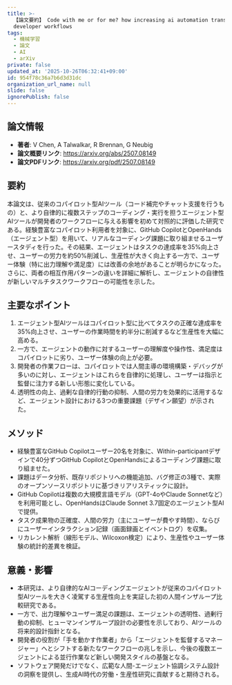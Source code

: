 ```yaml
---
title: >-
  【論文要約】 Code with me or for me? how increasing ai automation transforms
  developer workflows
tags:
  - 機械学習
  - 論文
  - AI
  - arXiv
private: false
updated_at: '2025-10-26T06:32:41+09:00'
id: 954f78c36a7b6d3d31dc
organization_url_name: null
slide: false
ignorePublish: false
---
```


## 論文情報

- **著者**: V Chen, A Talwalkar, R Brennan, G Neubig
- **論文概要リンク**: https://arxiv.org/abs/2507.08149
- **論文PDFリンク**: https://arxiv.org/pdf/2507.08149

## 要約

本論文は、従来のコパイロット型AIツール（コード補完やチャット支援を行うもの）と、より自律的に複数ステップのコーディング・実行を担うエージェント型AIツールが開発者のワークフローに与える影響を初めて対照的に評価した研究である。経験豊富なコパイロット利用者を対象に、GitHub CopilotとOpenHands（エージェント型）を用いて、リアルなコーディング課題に取り組ませるユーザースタディを行った。その結果、エージェントはタスクの達成率を35%向上させ、ユーザーの労力を約50%削減し、生産性が大きく向上する一方で、ユーザー体験（特に出力理解や満足度）には改善の余地があることが明らかになった。さらに、両者の相互作用パターンの違いを詳細に解析し、エージェントの自律性が新しいマルチタスクワークフローの可能性を示した。

## 主要なポイント

1. エージェント型AIツールはコパイロット型に比べてタスクの正確な達成率を35%向上させ、ユーザーの作業時間を約半分に削減するなど生産性を大幅に高める。
2. 一方で、エージェントの動作に対するユーザーの理解度や操作性、満足度はコパイロットに劣り、ユーザー体験の向上が必要。
3. 開発者の作業フローは、コパイロットでは人間主導の環境構築・デバッグが多いのに対し、エージェントはこれらを自律的に処理し、ユーザーは指示と監督に注力する新しい形態に変化している。
4. 透明性の向上、過剰な自律的行動の抑制、人間の労力を効果的に活用するなど、エージェント設計における3つの重要課題（デザイン願望）が示された。


## メソッド

- 経験豊富なGitHub Copilotユーザー20名を対象に、Within-participantデザインで40分ずつGitHub CopilotとOpenHandsによるコーディング課題に取り組ませた。
- 課題はデータ分析、既存リポジトリへの機能追加、バグ修正の3種で、実際のオープンソースリポジトリに基づきリアリスティックに設計。
- GitHub Copilotは複数の大規模言語モデル（GPT-4oやClaude Sonnetなど）を利用可能とし、OpenHandsはClaude Sonnet 3.7固定のエージェント型AIで提供。
- タスク成果物の正確度、人間の労力（主にユーザーが費やす時間）、ならびにユーザーインタラクション記録（画面録画とイベントログ）を収集。
- リカレント解析（線形モデル、Wilcoxon検定）により、生産性やユーザー体験の統計的差異を検証。

## 意義・影響

- 本研究は、より自律的なAIコーディングエージェントが従来のコパイロット型AIツールを大きく凌駕する生産性向上を実証した初の人間インザループ比較研究である。
- 一方で、出力理解やユーザー満足の課題は、エージェントの透明性、過剰行動の抑制、ヒューマンインザループ設計の必要性を示しており、AIツールの将来的設計指針となる。
- 開発者の役割が「手を動かす作業者」から「エージェントを監督するマネージャー」へとシフトする新たなワークフローの兆しを示し、今後の複数エージェントによる並行作業など新しい開発スタイルの基盤となる。
- ソフトウェア開発だけでなく、広範な人間-エージェント協調システム設計の洞察を提供し、生成AI時代の労働・生産性研究に貢献すると期待される。

